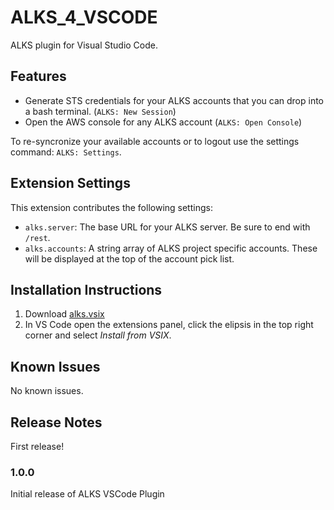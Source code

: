 # ALKS_4_VSCODE

ALKS plugin for Visual Studio Code.

## Features

- Generate STS credentials for your ALKS accounts that you can drop into a bash terminal. (`ALKS: New Session`)
- Open the AWS console for any ALKS account (`ALKS: Open Console`)

To re-syncronize your available accounts or to logout use the settings command: `ALKS: Settings`.

## Extension Settings

This extension contributes the following settings:

* `alks.server`: The base URL for your ALKS server. Be sure to end with `/rest`.
* `alks.accounts`: A string array of ALKS project specific accounts. These will be displayed at the top of the account pick list.

## Installation Instructions

1. Download [alks.vsix](dist/alks.vsix)
2. In VS Code open the extensions panel, click the elipsis in the top right corner and select _Install from VSIX_.

## Known Issues

No known issues.

## Release Notes

First release!

### 1.0.0

Initial release of ALKS VSCode Plugin
